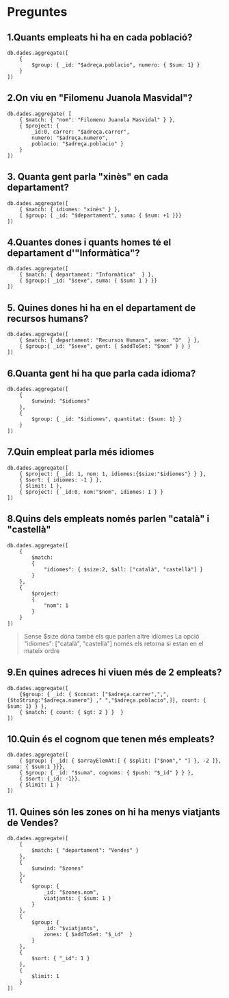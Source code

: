 # Preguntes

## 1.Quants empleats hi ha en cada població?

```mongo
db.dades.aggregate([
    {
        $group: { _id: "$adreça.poblacio", numero: { $sum: 1} }
    }
])
```

## 2.On viu en "Filomenu Juanola Masvidal"?

```mongo
db.dades.aggregate( [
    { $match: { "nom": "Filomenu Juanola Masvidal" } },
    { $project: {
        _id:0, carrer: "$adreça.carrer",
        numero: "$adreça.numero",
        poblacio: "$adreça.poblacio" }
    }
])
```

## 3. Quanta gent parla "xinès" en cada departament?

```mongo
db.dades.aggregate([
    { $match: { idiomes: "xinès" } },
    { $group: { _id: "$departament", suma: { $sum: +1 }}}
])
```

## 4.Quantes dones i quants homes té el departament d'"Informàtica"?

```mongo
db.dades.aggregate([
    { $match: { departament: "Informàtica"  } },
    { $group:{ _id: "$sexe", suma: { $sum: 1 } }}
])
```

## 5. Quines dones hi ha en el departament de recursos humans?

```mongo
db.dades.aggregate([
    { $match: { departament: "Recursos Humans", sexe: "D"  } },
    { $group:{ _id: "$sexe", gent: { $addToSet: "$nom" } } }
])
```

## 6.Quanta gent hi ha que parla cada idioma?

```mongo
db.dades.aggregate([
    {
        $unwind: "$idiomes"
    },
    {
        $group: { _id: "$idiomes", quantitat: {$sum: 1} }
    }
])
```

## 7.Quin empleat parla més idiomes

```mongo
db.dades.aggregate([
    { $project: { _id: 1, nom: 1, idiomes:{$size:"$idiomes"} } },
    { $sort: { idiomes: -1 } },
    { $limit: 1 },
    { $project: { _id:0, nom:"$nom", idiomes: 1 } }
])
```

## 8.Quins dels empleats només parlen "català" i "castellà"

```mongo
db.dades.aggregate([
    {
        $match:
        {
            "idiomes": { $size:2, $all: ["català", "castellà"] }
        }
    },
    {
        $project:
        {
            "nom": 1
        }
    }
])
```

> Sense $size dóna també els que parlen altre idiomes
> La opció "idiomes": ["català", "castellà"] només els retorna si estan en el mateix ordre

## 9.En quines adreces hi viuen més de 2 empleats?

```mongo
db.dades.aggregate([
    {$group: { _id: { $concat: ["$adreça.carrer",",", {$toString:"$adreça.numero"} ," ","$adreça.poblacio",]}, count: { $sum: 1} } },
    { $match: { count: { $gt: 2 } }  }
])
```

## 10.Quin és el cognom que tenen més empleats?

```mongo
db.dades.aggregate([
    { $group: { _id: { $arrayElemAt:[ { $split: ["$nom"," "] }, -2 ]}, suma: { $sum:1 }}},
    { $group: { _id: "$suma", cognoms: { $push: "$_id" } } },
    { $sort: {_id: -1}},
    { $limit: 1 }
])
```

## 11. Quines són les zones on hi ha menys viatjants de Vendes?

```mongo
db.dades.aggregate([
    {
        $match: { "departament": "Vendes" }
    },
    {
        $unwind: "$zones"
    },
    {
        $group: {
            _id: "$zones.nom",
            viatjants: { $sum: 1 }
        }
    },
    {
        $group: {
            _id: "$viatjants",
            zones: { $addToSet: "$_id"  }
        }
    },
    {
        $sort: { "_id": 1 }
    },
    {
        $limit: 1
    }
])
```
